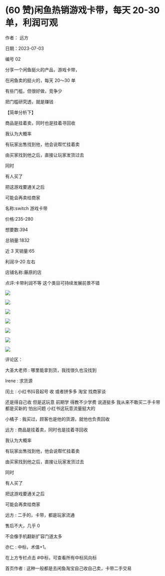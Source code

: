 
# (60 赞)闲鱼热销游戏卡带，每天 20-30 单，利润可观

作者：  远方

日期：2023-07-03

编号 02

分享一个闲鱼挺火的产品，游戏卡带，

在闲鱼卖的挺火的，每天 20～30 单

 

 

有些门槛，但很好做，竞争少

把门槛研究透，就是赚钱

【简单分析下】

商品是挂着卖，同时也是挂着寻回收

我认为大概率

有玩家出售找到他，他会说帮忙挂着卖

由买家找到他之后，直接让玩家发货过去

同时

有人买了

把这游戏要通关之后

可能会再卖给商家

名称:switch 游戏卡带

价格:235-280

想要数:394

总销量:1832

近 3 天销量:65

利润:9-20 左右

店铺名称:藤原的店

点评:卡带利润不等  这个类目可持续发展前景不错

![](img/xhs-baokuan_0180.png)

 

 

![](img/xhs-baokuan_0183.png)

 

 

![](img/xhs-baokuan_0186.png)

 

 

![](img/xhs-baokuan_0189.png)

 

 

![](img/xhs-baokuan_0192.png)

 

 

![](img/xhs-baokuan_0195.png)

 

 

![](img/xhs-baokuan_0198.png)

评论区：

大圣大老师 : 哪里能拿到货，我找很久也没找到

Irene : 求货源

闰土 : 小红书抖音起号  收  或者拼多多  淘宝  找商家谈

还是得自己收  但是这玩意  前期学  得教不少学费  说道挺多  我从来不敢买二手卡带  都是买新的  怕出问题  小红书这玩意流量挺大的

小橘子 : 我买过，顾客也是他的货源，就他也负责回收

远方 : 商品是挂着卖，同时也是挂着寻回收

我认为大概率

有玩家出售找到他，他会说帮忙挂着卖

由买家找到他之后，直接让玩家发货过去

同时

有人买了

把这游戏要通关之后

可能会再卖给商家

远方 : 二手的，卡带，都是玩家流通

售后不大，几乎 0

不会像手机翻新扩容门道太多

亦仁 : 中标，术值+1。

 

 

在上方专栏点击 #中标，可查看所有中标风向标

首页作者 : 这种一般都是去闲鱼淘宝自己收自己卖，卡带二手交易
